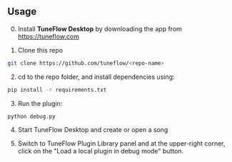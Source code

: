 ## Usage

0. Install **TuneFlow Desktop** by downloading the app from https://tuneflow.com

1. Clone this repo

``` bash
git clone https://github.com/tuneflow/<repo-name>
```

2. cd to the repo folder, and install dependencies using:

```bash
pip install -r requirements.txt
```

3. Run the plugin:

```bash
python debug.py
```

4. Start TuneFlow Desktop and create or open a song

5. Switch to TuneFlow Plugin Library panel and at the upper-right corner, click on the "Load a local plugin in debug mode" button.